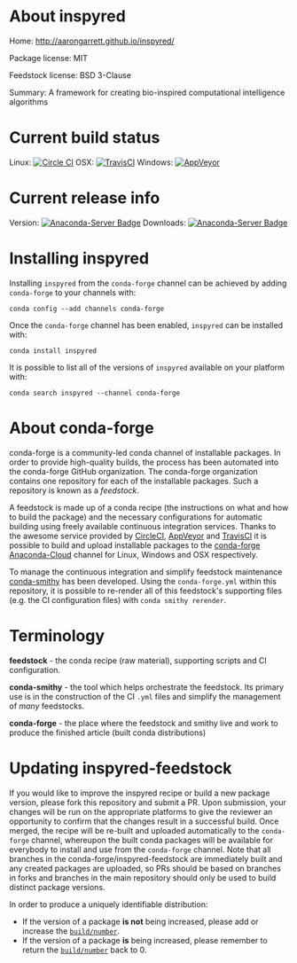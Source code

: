 About inspyred
==============

Home: http://aarongarrett.github.io/inspyred/

Package license: MIT

Feedstock license: BSD 3-Clause

Summary: A framework for creating bio-inspired computational intelligence algorithms



Current build status
====================

Linux: [![Circle CI](https://circleci.com/gh/conda-forge/inspyred-feedstock.svg?style=shield)](https://circleci.com/gh/conda-forge/inspyred-feedstock)
OSX: [![TravisCI](https://travis-ci.org/conda-forge/inspyred-feedstock.svg?branch=master)](https://travis-ci.org/conda-forge/inspyred-feedstock)
Windows: [![AppVeyor](https://ci.appveyor.com/api/projects/status/github/conda-forge/inspyred-feedstock?svg=True)](https://ci.appveyor.com/project/conda-forge/inspyred-feedstock/branch/master)

Current release info
====================
Version: [![Anaconda-Server Badge](https://anaconda.org/conda-forge/inspyred/badges/version.svg)](https://anaconda.org/conda-forge/inspyred)
Downloads: [![Anaconda-Server Badge](https://anaconda.org/conda-forge/inspyred/badges/downloads.svg)](https://anaconda.org/conda-forge/inspyred)

Installing inspyred
===================

Installing `inspyred` from the `conda-forge` channel can be achieved by adding `conda-forge` to your channels with:

```
conda config --add channels conda-forge
```

Once the `conda-forge` channel has been enabled, `inspyred` can be installed with:

```
conda install inspyred
```

It is possible to list all of the versions of `inspyred` available on your platform with:

```
conda search inspyred --channel conda-forge
```


About conda-forge
=================

conda-forge is a community-led conda channel of installable packages.
In order to provide high-quality builds, the process has been automated into the
conda-forge GitHub organization. The conda-forge organization contains one repository
for each of the installable packages. Such a repository is known as a *feedstock*.

A feedstock is made up of a conda recipe (the instructions on what and how to build
the package) and the necessary configurations for automatic building using freely
available continuous integration services. Thanks to the awesome service provided by
[CircleCI](https://circleci.com/), [AppVeyor](http://www.appveyor.com/)
and [TravisCI](https://travis-ci.org/) it is possible to build and upload installable
packages to the [conda-forge](https://anaconda.org/conda-forge)
[Anaconda-Cloud](http://docs.anaconda.org/) channel for Linux, Windows and OSX respectively.

To manage the continuous integration and simplify feedstock maintenance
[conda-smithy](http://github.com/conda-forge/conda-smithy) has been developed.
Using the ``conda-forge.yml`` within this repository, it is possible to re-render all of
this feedstock's supporting files (e.g. the CI configuration files) with ``conda smithy rerender``.


Terminology
===========

**feedstock** - the conda recipe (raw material), supporting scripts and CI configuration.

**conda-smithy** - the tool which helps orchestrate the feedstock.
                   Its primary use is in the construction of the CI ``.yml`` files
                   and simplify the management of *many* feedstocks.

**conda-forge** - the place where the feedstock and smithy live and work to
                  produce the finished article (built conda distributions)


Updating inspyred-feedstock
===========================

If you would like to improve the inspyred recipe or build a new
package version, please fork this repository and submit a PR. Upon submission,
your changes will be run on the appropriate platforms to give the reviewer an
opportunity to confirm that the changes result in a successful build. Once
merged, the recipe will be re-built and uploaded automatically to the
`conda-forge` channel, whereupon the built conda packages will be available for
everybody to install and use from the `conda-forge` channel.
Note that all branches in the conda-forge/inspyred-feedstock are
immediately built and any created packages are uploaded, so PRs should be based
on branches in forks and branches in the main repository should only be used to
build distinct package versions.

In order to produce a uniquely identifiable distribution:
 * If the version of a package **is not** being increased, please add or increase
   the [``build/number``](http://conda.pydata.org/docs/building/meta-yaml.html#build-number-and-string).
 * If the version of a package **is** being increased, please remember to return
   the [``build/number``](http://conda.pydata.org/docs/building/meta-yaml.html#build-number-and-string)
   back to 0.
